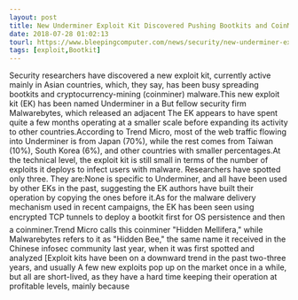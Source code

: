 ```yaml
---
layout: post
title: New Underminer Exploit Kit Discovered Pushing Bootkits and CoinMiners
date: 2018-07-28 01:02:13
tourl: https://www.bleepingcomputer.com/news/security/new-underminer-exploit-kit-discovered-pushing-bootkits-and-coinminers/
tags: [exploit,Bootkit]
---
```

Security researchers have discovered a new exploit kit, currently active mainly in Asian countries, which, they say, has been busy spreading bootkits and cryptocurrency-mining (coinminer) malware.This new exploit kit (EK) has been named Underminer in a But fellow security firm Malwarebytes, which released an adjacent The EK appears to have spent quite a few months operating at a smaller scale before expanding its activity to other countries.According to Trend Micro, most of the web traffic flowing into Underminer is from Japan (70%), while the rest comes from Taiwan (10%), South Korea (6%), and other countries with smaller percentages.At the technical level, the exploit kit is still small in terms of the number of exploits it deploys to infect users with malware. Researchers have spotted only three. They are:None is specific to Underminer, and all have been used by other EKs in the past, suggesting the EK authors have built their operation by copying the ones before it.As for the malware delivery mechanism used in recent campaigns, the EK has been seen using encrypted TCP tunnels to deploy a bootkit first for OS persistence and then a coinminer.Trend Micro calls this coinminer "Hidden Mellifera," while Malwarebytes refers to it as "Hidden Bee," the same name it received in the Chinese infosec community last year, when it was first spotted and analyzed [Exploit kits have been on a downward trend in the past two-three years, and usually A few new exploits pop up on the market once in a while, but all are short-lived, as they have a hard time keeping their operation at profitable levels, mainly because 